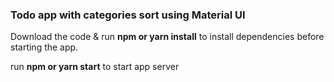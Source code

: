 ### Todo app with categories sort using Material UI

Download the code & run **npm or yarn install** to install dependencies before starting the app.


run **npm or yarn start** to start app server